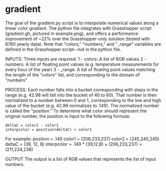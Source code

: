 # gradient
The goal of the gradient.py script is to interpolate numerical values along a linear color gradient.
The python file integrates with Grasshopper script (gradient.gh, pictured in example.png), and offers a performance improvement of ~22% over the Grasshopper-only solution (tested with 8760 yearly data).
Note that "colors," "numbers," and "_range" variables are defined in the Grasshopper script--not in the python file.


INPUTS:
Three inputs are required:
    1 - colors: A list of RGB values
    2 - numbers: A list of floating point values (e.g. temperature measurements for every hour of the year)
    3 - _range: A list of floating point values matching the length of the "colors" list, and corresponding to the domain of "numbers"



PROCESS:
Each number falls into a bucket corresponding with steps in the range (e.g. 42.98 will fall into the bucket of 40 to 60).  That number is then normalized to a number between 0 and 1, corresponding to the low and high value of the bucket (e.g. 42.98 normalizes to .149).  The normalized number is called the "position."  To determine what color should represent the original number, the position is input to the following formula:

    deltaC = color2 - color1
    interpcolor = position(deltaC) + color1

For example:
position = .149
color1 = (206,233,237)
color2 = (245,245,245)
deltaC = (39, 12, 8)
interpcolor = .149 * (39,12,8) + (206,233,237) = (211,234,238)



OUTPUT
The output is a list of RGB values that represents the list of input numbers.
